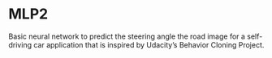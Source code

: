# MLP2
Basic neural network to predict the steering angle the road image for a self-driving car application that is inspired by Udacity’s Behavior Cloning Project.
